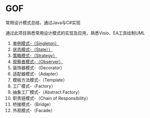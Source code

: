 # GOF
常用设计模式总结，通过Java与C#实现

通过此项目熟悉常用设计模式的实现及应用，熟悉Visio、EA工具绘制UML

1. [单例模式-（Singleton）](https://github.com/tangming579/GOF/tree/master/src/1-Singleton.md)
2. [状态模式-（State））](https://github.com/tangming579/GOF/tree/master/src/2-State.md)
3. [策略模式-（Strategy）](https://github.com/tangming579/GOF/tree/master/src/2-Strategy.md)
4. [观察者模式-（Observer）](https://github.com/tangming579/GOF/tree/master/src/3-Observer.md)
5. 装饰器模式-（Decorator）
6. 适配器模式-（Adapter）
7. 模板方法模式-（Template）
8. 工厂模式-（Factory）
9. 抽象工厂模式-（Abstract Factory）
10. 职责链模式-（Chain of Responsibility）
11. 桥接模式-（Bridge）
12. 外观模式-（Facade）
